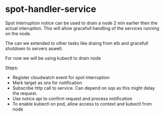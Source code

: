 # spot-handler-service
Spot interruption notice can be used to drain a node 2 min earlier then the actual interuption. This will allow gracefull handling of the services running on the node. 

The can we extended to other tasks like draing from elb and gracefull shutdown to servers aswell.  

For now we will be using kubectl to drain node

Steps:
- Register cloudwatch event for spot interruption
- Mark target as sns for notification
- Subscribe http call to service. Can depend on sqs as this might delay the request. 
- Use notice api to confirm request and process notification
- To enable kubectl on pod, allow access to context and kubectl from node  

